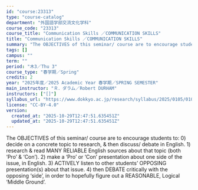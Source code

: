 ```yaml
---
id: "course:23313"
type: "course-catalog"
department: "外国語学部交流文化学科"
course_code: "23313"
course_title: "Communication Skills ／COMMUNICATION SKILLS"
title: "Communication Skills ／COMMUNICATION SKILLS"
summary: "The OBJECTIVES of this seminar/ course are to encourage students to: 0) decide on a concrete topic to research, & then d…"
tags: []
campus: ""
term: ""
period: "木3／Thu 3"
course_type: "春学期／Spring"
credits: 2
year: "2025年度／2025 Academic Year 春学期／SPRING SEMESTER"
main_instructor: "Ｒ．ダラム／Robert DURHAM"
instructors: ["[]"]
syllabus_url: "https://www.dokkyo.ac.jp/research/syllabus/2025/0105/0105_23313_ja_JP.html"
license: "CC-BY-4.0"
version:
  created_at: "2025-10-29T12:47:51.635451Z"
  updated_at: "2025-10-29T12:47:51.635451Z"
---
```

The OBJECTIVES of this seminar/ course are to encourage students to: 0) decide on a concrete topic to research, & then discuss/ debate in English. 1) research & read MANY RELIABLE English sources about that topic (both ‘Pro’ & ‘Con’). 2) make a ‘Pro’ or ‘Con’ presentation about one side of the issue, in English. 3) ACTIVELY listen to other students’ OPPOSING presentation(s) about that issue. 4) then DEBATE critically with the opposing ‘side’, in order to hopefully figure out a REASONABLE, Logical ‘Middle Ground’.
